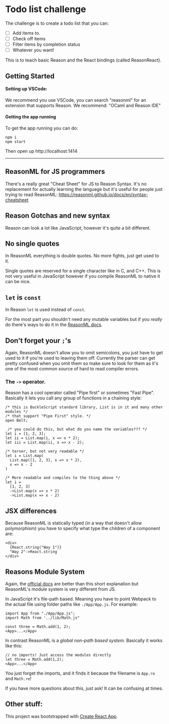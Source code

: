 # Todo list challenge

The challenge is to create a todo list that you can:

- [ ] Add items to.
- [ ] Check off items
- [ ] Filter items by completion status
- [ ] Whatever you want!

This is to teach basic Reason and the React bindings (called ReasonReact).

## Getting Started

#### Setting up VSCode:

We recommend you use VSCode, you can search "reasonml" for an extension that supports Reason. We recommend: "OCaml and Reason IDE"

#### Getting the app running

To get the app running you can do:

```
npm i
npm start
```

Then open up http://localhost:1414

---

## ReasonML for JS programmers

There's a really great "Cheat Sheet" for JS to Reason Syntax. It's no replacement for
actually learning the language but it's useful for people just trying to read ReasonML:
https://reasonml.github.io/docs/en/syntax-cheatsheet

## Reason Gotchas and new syntax

Reason can look a lot like JavaScript, however it's quite a bit different.

## No single quotes

In ReasonML everything is double quotes. No more fights, just get used to it.

Single quotes are reserved for a single character like in C, and C++. This is not very useful
in JavaScript however if you compile ReasonML to native it can be nice.

## `let` is `const`

In Reason `let` is used instead of `const`.

For the most part you shouldn't need any mutable variables but if you _really_ do
there's ways to do it in the [ReasonML docs](https://reasonml.github.io/docs/en/mutation).

## Don't forget your `;`'s

Again, ReasonML doesn't allow you to omit semicolons, you just have to get used to it if you're used to leaving
them off. Currently the parser can get pretty confused when you omit them so make sure to look for them as it's
one of the most common source of hard to read compiler errors.

### The `->` operator.

Reason has a cool operator called "Pipe first" or sometimes "Fast Pipe". Basically
it lets you call any group of functions in a chaining style:

```reason
/* this is BuckleScript standard library, List is in it and many other modules */
/* that support "Pipe First" style. */
open Belt;

 /* you could do this, but what do you name the variables??? */
let i = [1, 2, 3];
let ii = List.map(i, x => x * 2);
let iii = List.map(ii, x => x - 2);

/* terser, but not very readable */
let i = List.map(
  List.map([1, 2, 3], x => x * 2),
  x => x - 2
)

/* More readable and compiles to the thing above */
let i =
  [1, 2, 3]
  ->List.map(x => x * 2)
  ->List.map(x => x - 2)
```

## JSX differences

Because ReasonML is statically typed (in a way that doesn't allow polymorphism) you have to specify what type the children of a component are:

```reasonml
<div>
  {React.string("Way 1")}
  "Way 2"->React.string
</div>
```

## Reasons Module System

Again, the [official docs](https://reasonml.github.io/docs/en/module) are better
than this short explanation but ReasonML's module system is very different from JS.

In JavaScript it's file-path based. Meaning you have to point Webpack to the
actual file using folder paths like `./App/App.js`. For example:

```JS
import App from "./App/App.js";
import Math from '../lib/Math.js"

const three = Math.add(1, 2);
<App>...</App>
```

In contrast ReasonML is a _global non-path based system_. Basically it works like this:

```reason
// no imports! Just access the modules directly
let three = Math.add(1,2);
<App>...</App>
```

You just forget the imports, and it finds it because the filename is `App.re` and `Math.re`!

If you have more questions about this, just ask! It can be confusing at times.

## Other stuff:

This project was bootstrapped with [Create React App](https://github.com/facebook/create-react-app).
